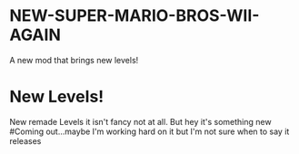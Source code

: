 # NEW-SUPER-MARIO-BROS-WII-AGAIN
A new mod that brings new levels!
# New Levels!
New remade Levels it isn't fancy not at all. But hey it's something new
#Coming out...maybe
I'm working hard on it but I'm not sure when to say it releases
